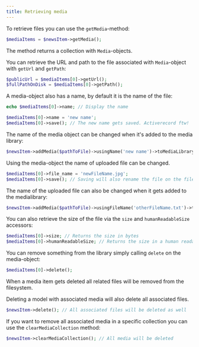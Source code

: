 ```yaml
---
title: Retrieving media
---
```


To retrieve files you can use the `getMedia`-method:

```php
$mediaItems = $newsItem->getMedia();
```

The method returns a collection with `Media`-objects.

You can retrieve the URL and path to the file associated with `Media`-object with `getUrl` and `getPath`:

```php
$publicUrl = $mediaItems[0]->getUrl();
$fullPathOnDisk = $mediaItems[0]->getPath();
```

A media-object also has a name, by default it is the name of the file:

```php
echo $mediaItems[0]->name; // Display the name

$mediaItems[0]->name = 'new name';
$mediaItems[0]->save(); // The new name gets saved. Activerecord ftw!
```

The name of the media object can be changed when it's added to the media library:

```php
$newsItem->addMedia($pathToFile)->usingName('new name')->toMediaLibrary();
```

Using the media-object the name of uploaded file can be changed.

```php
$mediaItems[0]->file_name = 'newFileName.jpg';
$mediaItems[0]->save(); // Saving will also rename the file on the filesystem.
```

The name of the uploaded file can also be changed when it gets added to the medialibrary:

```php
$newsItem->addMedia($pathToFile)->usingFileName('otherFileName.txt')->toMediaLibrary();
```

You can also retrieve the size of the file via the `size` and `humanReadableSize` accessors:

```php
$mediaItems[0]->size; // Returns the size in bytes
$mediaItems[0]->humanReadableSize; // Returns the size in a human readable form (eg. 1,5 MB)
```

You can remove something from the library simply calling `delete` on the media-object:

```php
$mediaItems[0]->delete();
```

When a media item gets deleted all related files will be removed from the filesystem.

Deleting a model with associated media will also delete all associated files.

```php
$newsItem->delete(); // All associated files will be deleted as well
```

If you want to remove all associated media in a specific collection you can use the `clearMediaCollection` method:

```php
$newsItem->clearMediaCollection(); // All media will be deleted
```
